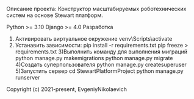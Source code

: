 Описание проекта:
Конструктор масштабируемых роботехнических систем на основе Stewart платформ.

Python >= 3.10
Django >= 4.0
Разработка
1) Активировать виртуальное окружение
venv\Scripts\activate
2) Устанавить зависимости:
 pip install -r requirements.txt
 pip freeze > requirements.txt
3)Выполнить команду для выполнения миграций
 python manage.py makemigrations
 python manage.py migrate
4)Создать суперпользователя
 python manage.py createsuperuser
5)Запустить сервер
 cd StewartPlatformProject
 python manage.py runserver 

Copyright (c) 2021-present, EvgeniyNikolaevich